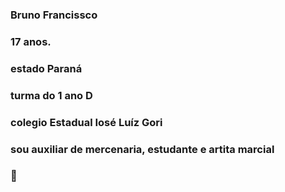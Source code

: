 ### Bruno Francissco
### 17 anos.
### estado Paraná
### turma do 1 ano D 
### colegio Estadual Iosé Luíz Gori
### sou auxiliar de mercenaria, estudante e artita marcial 
### 🤍
